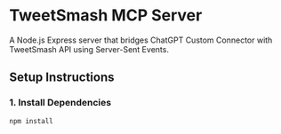 # TweetSmash MCP Server

A Node.js Express server that bridges ChatGPT Custom Connector with TweetSmash API using Server-Sent Events.

## Setup Instructions

### 1. Install Dependencies

```bash
npm install
